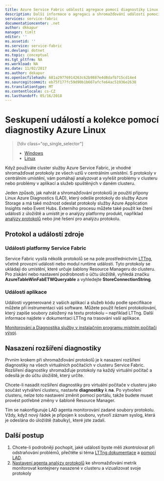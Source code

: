 ```yaml
---
title: Azure Service Fabric událostí agregace pomocí diagnostiky Linux Azure | Microsoft Docs
description: Další informace o agregaci a shromažďování událostí pomocí LAD pro monitorování a Diagnostika Azure Service Fabric clusterů.
services: service-fabric
documentationcenter: .net
author: dkkapur
manager: timlt
editor: ''
ms.assetid: ''
ms.service: service-fabric
ms.devlang: dotnet
ms.topic: conceptual
ms.tgt_pltfrm: NA
ms.workload: NA
ms.date: 11/02/2017
ms.author: dekapur
ms.openlocfilehash: 681a29776914263c62b9887e4d8dafb715cd14e4
ms.sourcegitcommit: eb75f177fc59d90b1b667afcfe64ac51936e2638
ms.translationtype: MT
ms.contentlocale: cs-CZ
ms.lasthandoff: 05/16/2018
---
```

# <a name="event-aggregation-and-collection-using-linux-azure-diagnostics"></a>Seskupení událostí a kolekce pomocí diagnostiky Azure Linux
> [!div class="op_single_selector"]
> * [Windows](service-fabric-diagnostics-event-aggregation-wad.md)
> * [Linux](service-fabric-diagnostics-event-aggregation-lad.md)
>
>

Když používáte cluster služby Azure Service Fabric, je vhodné shromažďovat protokoly ze všech uzlů v centrálním umístění. S protokoly v centrálním umístění, vám pomáhají analyzovat a vyřešit problémy v clusteru nebo problémy v aplikací a služeb spuštěných v daném clusteru.

Jeden způsob, jak nahrát a shromažďování protokolů je použití přípony Linux Azure Diagnostics (LAD), který odešle protokoly do služby Azure Storage a má také možnost odeslat protokoly služby Azure Application Insights nebo Event Hubs. Externího procesu můžete také použít ke čtení události z úložiště a umístit je o analýzy platformy produkt, například [analýzy protokolů](../log-analytics/log-analytics-service-fabric.md) nebo jiné řešení pro analýzu protokolu.

## <a name="log-and-event-sources"></a>Protokol a událostí zdroje

### <a name="service-fabric-platform-events"></a>Události platformy Service Fabric
Service Fabric vysílá několik protokolů se na pole prostřednictvím [LTTng](http://lttng.org), včetně provozní události nebo modul runtime události. Tyto protokoly se ukládají do umístění, které určuje šablony Resource Manageru do clusteru. Pro získání nebo nastavení podrobnosti o účtu úložiště, vyhledá značku **AzureTableWinFabETWQueryable** a vyhledejte **StoreConnectionString**.

### <a name="application-events"></a>Události aplikace
 Události vygenerované z vašich aplikací a služeb kódu podle specifikace můžete při instrumentaci váš software. Můžete použít řešení protokolování, který zapíše soubory založený na textu protokolu – například LTTng. Další informace najdete v dokumentaci LTTng na trasování vaší aplikace.

[Monitorování a Diagnostika služby v instalačním programu místním počítači vývoj](service-fabric-diagnostics-how-to-monitor-and-diagnose-services-locally-linux.md).

## <a name="deploy-the-diagnostics-extension"></a>Nasazení rozšíření diagnostiky
Prvním krokem při shromažďování protokolů je k nasazení rozšíření diagnostiky na všech virtuálních počítačích v clusteru Service Fabric. Rozšíření diagnostiky shromažďuje protokoly na každý virtuální počítač a odesílá je do účtu úložiště, který určíte. 

Chcete-li nasadit rozšíření diagnostiky pro virtuální počítače v clusteru jako součást vytváření clusteru, nastavte **diagnostiky** k **na**. Po vytvoření clusteru, nelze toto nastavení změnit pomocí portálu, takže budete muset provést potřebné změny v šabloně Resource Manager.

Tím se nakonfiguruje LAD agenta monitorování zadané soubory protokolu. Vždy, když nový řádek je připojen k souboru, vytvoří záznam syslog, která je odeslána do úložiště (tabulky), které jste zadali.


## <a name="next-steps"></a>Další postup

1. Chcete-li podrobněji pochopit, jaké události byste měli zkontrolovat při odstraňování problémů, přečtěte si téma [LTTng dokumentace](http://lttng.org/docs) a [pomocí LAD](../virtual-machines/linux/classic/diagnostic-extension.md?toc=%2fazure%2fvirtual-machines%2flinux%2fclassic%2ftoc.json).
2. [Nastavení agenta analýzy protokolů](service-fabric-diagnostics-event-analysis-oms.md) ke shromažďování metrik monitorovat kontejnery nasazené v clusteru a vizualizovat svoje protokoly 